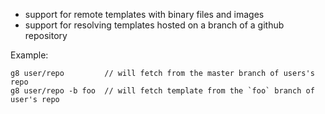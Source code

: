 * support for remote templates with binary files and images
* support for resolving templates hosted on a branch of a github repository

Example:

    g8 user/repo         // will fetch from the master branch of users's repo
    g8 user/repo -b foo  // will fetch template from the `foo` branch of user's repo
